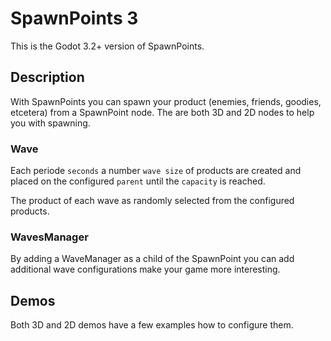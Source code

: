 # SpawnPoints 3

This is the Godot 3.2+ version of SpawnPoints.

## Description

With SpawnPoints you can spawn your product (enemies, friends, goodies, etcetera) from a SpawnPoint node. The are both 3D and 2D nodes to help you with spawning.

### Wave

Each periode `seconds` a number `wave size` of products are created and placed on the configured `parent` until the `capacity` is reached.

The product of each wave as randomly selected from the configured products.

### WavesManager

By adding a WaveManager as a child of the SpawnPoint you can add additional wave configurations make your game more interesting.

## Demos

Both 3D and 2D demos have a few examples how to configure them.
